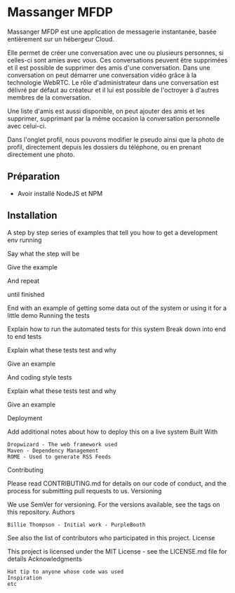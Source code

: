 # Massanger MFDP

Massanger MFDP est une application de messagerie instantanée, basée entièrement sur un hébergeur Cloud.

Elle permet de créer une conversation avec une ou plusieurs personnes, si celles-ci sont amies avec vous.
Ces conversations peuvent être supprimées et il est possible de supprimer des amis d'une conversation.
Dans une conversation on peut démarrer une conversation vidéo grâce à la technologie WebRTC.
Le rôle d'administrateur dans une conversation est délivré par défaut au créateur et il lui est possible de l'octroyer à d'autres membres de la conversation.

Une liste d'amis est aussi disponible, on peut ajouter des amis et les supprimer, supprimant par la même occasion la conversation personnelle avec celui-ci.

Dans l'onglet profil, nous pouvons modifier le pseudo ainsi que la photo de profil, directement depuis les dossiers du téléphone, ou en prenant directement une photo.


## Préparation

- Avoir installé NodeJS et NPM 


## Installation

A step by step series of examples that tell you how to get a development env running

Say what the step will be

Give the example

And repeat

until finished

End with an example of getting some data out of the system or using it for a little demo
Running the tests

Explain how to run the automated tests for this system
Break down into end to end tests

Explain what these tests test and why

Give an example

And coding style tests

Explain what these tests test and why

Give an example

Deployment

Add additional notes about how to deploy this on a live system
Built With

    Dropwizard - The web framework used
    Maven - Dependency Management
    ROME - Used to generate RSS Feeds

Contributing

Please read CONTRIBUTING.md for details on our code of conduct, and the process for submitting pull requests to us.
Versioning

We use SemVer for versioning. For the versions available, see the tags on this repository.
Authors

    Billie Thompson - Initial work - PurpleBooth

See also the list of contributors who participated in this project.
License

This project is licensed under the MIT License - see the LICENSE.md file for details
Acknowledgments

    Hat tip to anyone whose code was used
    Inspiration
    etc

